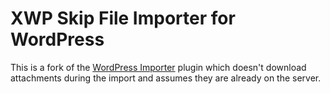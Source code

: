 # XWP Skip File Importer for WordPress

This is a fork of the [WordPress Importer](https://wordpress.org/plugins/wordpress-importer/) plugin which doesn't download attachments during the import and assumes they are already on the server.
